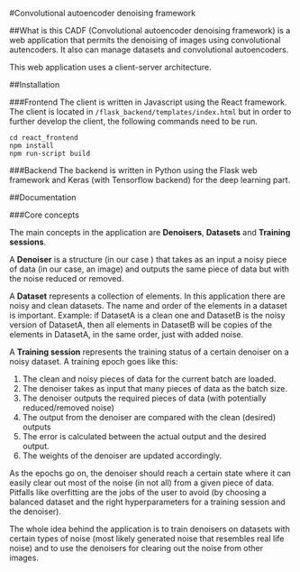 #Convolutional autoencoder denoising framework

##What is this
CADF (Convolutional autoencoder denoising framework) is a web application that permits the denoising of images using
convolutional autencoders. It also can manage datasets and convolutional autoencoders.

This web application uses a client-server architecture.

##Installation

###Frontend
The client is written in Javascript using the React framework. The client is located in 
`/flask_backend/templates/index.html` but in order to further develop the client, the following commands need to be run.

```
cd react_frontend
npm install
npm run-script build
```


###Backend
The backend is written in Python using the Flask web framework and Keras (with Tensorflow backend) for the deep learning
part.

##Documentation

###Core concepts

The main concepts in the application are __Denoisers__, __Datasets__ and __Training sessions__.

A __Denoiser__ is a structure (in our case ) that takes as an input a noisy piece of data (in our case, an image) and outputs the same
piece of data but with the noise reduced or removed.

A __Dataset__ represents a collection of elements. In this application there are noisy and clean datasets. The name and
order of the elements in a dataset is important. Example: if DatasetA is a clean one and DatasetB is the noisy version of
DatasetA, then all elements in DatasetB will be copies of the elements in DatasetA, in the same order, just with added noise.

A __Training session__ represents the training status of a certain denoiser on a noisy dataset. A training epoch goes like this:
1) The clean and noisy pieces of data for the current batch are loaded.
2) The denoiser takes as input that many pieces of data as the batch size.
3) The denoiser outputs the required pieces of data (with potentially reduced/removed noise)
4) The output from the denoiser are compared with the clean (desired) outputs
5) The error is calculated between the actual output and the desired output.
6) The weights of the denoiser are updated accordingly.

As the epochs go on, the denoiser should reach a certain state where it can easily clear out most of the noise (in not all)
from a given piece of data. Pitfalls like overfitting are the jobs of the user to avoid (by choosing a balanced dataset
and the right hyperparameters for a training session and the denoiser).
 
The whole idea behind the application is to train denoisers on datasets with certain types of noise (most likely generated
noise that resembles real life noise) and to use the denoisers for clearing out the noise from other images.